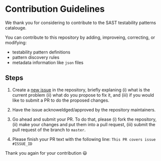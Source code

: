 # Contribution Guidelines

We thank you for considering to contribute to the SAST testability patterns catalouge.

You can contribute to this repository by adding, improveing, correcting, or modifying: 

- testability pattern definitions
- pattern discovery rules
- metadata information like `json` files

## Steps

1. Create a [new issue](https://github.com/testable-eu/sast-testability-patterns/issue) in the repository, briefly explaning (i) what is the current problem (ii) what do you propose to fix it, and (iii) if you would like to submit a PR to do the proposed changes. 

2. Have the issue acknoweldged/approved by the repository maintainers.

3. Go ahead and submit your PR. To do that, please (i) fork the repository, (ii) make your changes and put them into a pull request, (iii) submit the pull request of the branch to `master`. 

4. Please finish your PR text with the following line: `This PR covers issue #ISSUE_ID`


Thank you again for your contribution 😃